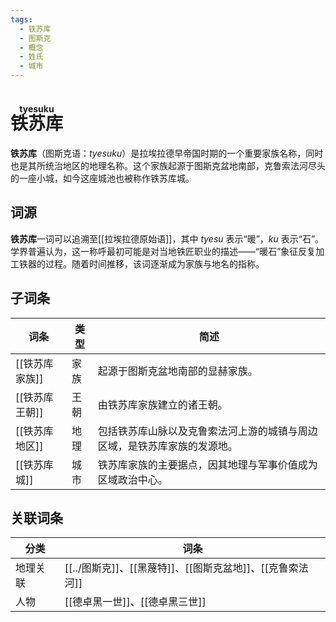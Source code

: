 ```yaml
---
tags:
  - 铁苏库
  - 图斯克
  - 概念
  - 姓氏
  - 城市
---
```

# <ruby>铁苏库<rt>tyesuku</rt></ruby>

**铁苏库**（图斯克语：*tyesuku*）是拉埃拉德早帝国时期的一个重要家族名称，同时也是其所统治地区的地理名称。这个家族起源于图斯克盆地南部，克鲁索法河尽头的一座小城，如今这座城池也被称作铁苏库城。

## 词源

**铁苏库**一词可以追溯至[[拉埃拉德原始语]]，其中 *tyesu* 表示“暖”，*ku* 表示“石”。学界普遍认为，这一称呼最初可能是对当地铁匠职业的描述——“暖石”象征反复加工铁器的过程。随着时间推移，该词逐渐成为家族与地名的指称。

## 子词条

| 词条        | 类型  | 简述                                   |
| --------- | --- | ------------------------------------ |
| [[铁苏库家族]] | 家族  | 起源于图斯克盆地南部的显赫家族。                     |
| [[铁苏库王朝]] | 王朝  | 由铁苏库家族建立的诸王朝。                        |
| [[铁苏库地区]] | 地理  | 包括铁苏库山脉以及克鲁索法河上游的城镇与周边区域，是铁苏库家族的发源地。 |
| [[铁苏库城]]  | 城市  | 铁苏库家族的主要据点，因其地理与军事价值成为区域政治中心。        |

## 关联词条

| 分类   | 词条                                  |
| ---- | ----------------------------------- |
| 地理关联 | [[../图斯克]]、[[黑蔑特]]、[[图斯克盆地]]、[[克鲁索法河]] |
| 人物   | [[德卓黑一世]]、[[德卓黑三世]]                 |

